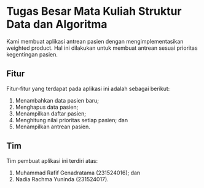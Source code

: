 # Tugas Besar Mata Kuliah Struktur Data dan Algoritma
Kami membuat aplikasi antrean pasien dengan mengimplementasikan weighted product. Hal ini dilakukan untuk membuat antrean sesuai prioritas kegentingan pasien.

## Fitur
Fitur-fitur yang terdapat pada aplikasi ini adalah sebagai berikut:
1. Menambahkan data pasien baru;
2. Menghapus data pasien;
3. Menampilkan daftar pasien;
4. Menghitung nilai prioritas setiap pasien; dan
5. Menampilkan antrean pasien.

## Tim
Tim pembuat aplikasi ini terdiri atas:
1. Muhammad Rafif Genadratama (231524016); dan
2. Nadia Rachma Yuninda (231524017).